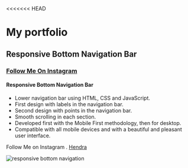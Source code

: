 <<<<<<< HEAD
# My portfolio
## Responsive Bottom Navigation Bar
### [Follow Me On Instagram]()
#### Responsive Bottom Navigation Bar

- Lower navigation bar using HTML, CSS and JavaScript.
- First design with labels in the navigation bar.
- Second design with points in the navigation bar.
- Smooth scrolling in each section.
- Developed first with the Mobile First methodology, then for desktop.
- Compatible with all mobile devices and with a beautiful and pleasant user interface.

Follow Me on Instagram . [Hendra](https://www.instagram.com/hendra_infotech)

![responsive bottom navigation](/preview.png)
